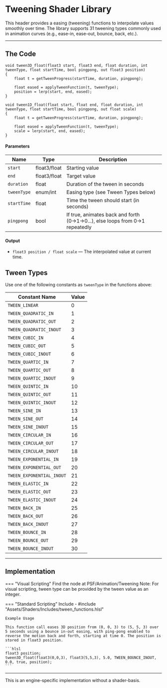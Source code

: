 # Tweening Shader Library

This header provides a easing (tweening) functions to interpolate values smoothly over time. The library supports 31 tweening types commonly used in animation curves (e.g., ease-in, ease-out, bounce, back, etc.).

---

## The Code
``` hlsl
void tween3D_float(float3 start, float3 end, float duration, int tweenType, float startTime, bool pingpong, out float3 position)
{
    float t = getTweenProgress(startTime, duration, pingpong);

    float eased = applyTweenFunction(t, tweenType);
    position = lerp(start, end, eased);
}

void tween1D_float(float start, float end, float duration, int tweenType, float startTime, bool pingpong, out float scale)
{
    float t = getTweenProgress(startTime, duration, pingpong);

    float eased = applyTweenFunction(t, tweenType);
    scale = lerp(start, end, eased);
}
```

#### **Parameters**
| Name         | Type   | Description |
|--------------|--------|-------------|
| `start`  | float3/float  | Starting value |
| `end`   | float3/float  | Target value |
| `duration` | float  | Duration of the tween in seconds |
| `tweenType`   | enum/int  | Easing type (see Tween Types below) |
| `startTime`  | float    | Time the tween should start (in seconds) |
| `pingpong`   | bool   | If true, animates back and forth (0→1→0...), else loops from 0→1 repeatedly |

#### **Output**
- ```float3 position / float scale``` — The interpolated value at current time.




## Tween Types

Use one of the following constants as `tweenType` in the functions above:

| Constant Name              | Value |
|---------------------------|-------|
| `TWEEN_LINEAR`            | 0     |
| `TWEEN_QUADRATIC_IN`      | 1     |
| `TWEEN_QUADRATIC_OUT`     | 2     |
| `TWEEN_QUADRATIC_INOUT`   | 3     |
| `TWEEN_CUBIC_IN`          | 4     |
| `TWEEN_CUBIC_OUT`         | 5     |
| `TWEEN_CUBIC_INOUT`       | 6     |
| `TWEEN_QUARTIC_IN`        | 7     |
| `TWEEN_QUARTIC_OUT`       | 8     |
| `TWEEN_QUARTIC_INOUT`     | 9     |
| `TWEEN_QUINTIC_IN`        | 10    |
| `TWEEN_QUINTIC_OUT`       | 11    |
| `TWEEN_QUINTIC_INOUT`     | 12    |
| `TWEEN_SINE_IN`           | 13    |
| `TWEEN_SINE_OUT`          | 14    |
| `TWEEN_SINE_INOUT`        | 15    |
| `TWEEN_CIRCULAR_IN`       | 16    |
| `TWEEN_CIRCULAR_OUT`      | 17    |
| `TWEEN_CIRCULAR_INOUT`    | 18    |
| `TWEEN_EXPONENTIAL_IN`    | 19    |
| `TWEEN_EXPONENTIAL_OUT`   | 20    |
| `TWEEN_EXPONENTIAL_INOUT` | 21    |
| `TWEEN_ELASTIC_IN`        | 22    |
| `TWEEN_ELASTIC_OUT`       | 23    |
| `TWEEN_ELASTIC_INOUT`     | 24    |
| `TWEEN_BACK_IN`           | 25    |
| `TWEEN_BACK_OUT`          | 26    |
| `TWEEN_BACK_INOUT`        | 27    |
| `TWEEN_BOUNCE_IN`         | 28    |
| `TWEEN_BOUNCE_OUT`        | 29    |
| `TWEEN_BOUNCE_INOUT`      | 30    |

---

## Implementation

=== "Visual Scripting"
    Find the node at PSF/Animation/Tweening
    Note: For visual scripting, tween type can be provided by the tween value as an integer.


=== "Standard Scripting"
    Include - #include "Assets/Shaders/Includes/tween_functions.hlsl"
    
    Example Usage

    This function call eases 3D position from (0, 0, 3) to (5, 5, 3) over 5 seconds using a bounce in-out easing, with ping-pong enabled to reverse the motion back and forth, starting at time 0. The position is stored in float3 position.

    ```hlsl
    float3 position;
    tween3D_float(float3(0,0,3), float3(5,5,3), 5.0, TWEEN_BOUNCE_INOUT, 0.0, true, position);
    ```
---

This is an engine-specific implementation without a shader-basis.